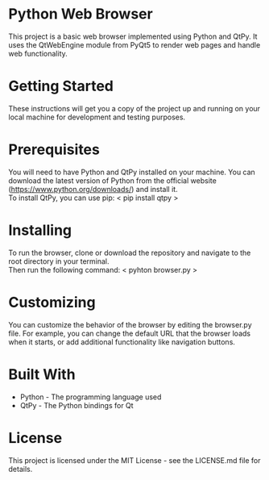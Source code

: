 # Python Web Browser
This project is a basic web browser implemented using Python and QtPy. It uses the QtWebEngine module from PyQt5 to render web pages and handle web functionality.

# Getting Started
These instructions will get you a copy of the project up and running on your local machine for development and testing purposes.

# Prerequisites
You will need to have Python and QtPy installed on your machine. You can download the latest version of Python from the official website (https://www.python.org/downloads/) and install it. <br>
To install QtPy, you can use pip: < pip install qtpy >

# Installing
To run the browser, clone or download the repository and navigate to the root directory in your terminal. <br>
Then run the following command: < pyhton browser.py >

# Customizing
You can customize the behavior of the browser by editing the browser.py file. For example, you can change the default URL that the browser loads when it starts, or add additional functionality like navigation buttons.

# Built With
 - Python - The programming language used
 - QtPy - The Python bindings for Qt
 
# License
This project is licensed under the MIT License - see the LICENSE.md file for details.
